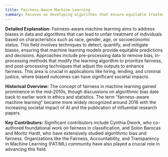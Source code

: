 ```yaml
---
title: Fairness-Aware Machine Learning
summary: Focuses on developing algorithms that ensure equitable treatment and outcomes across different demographic groups.
---
```

**Detailed Explanation:** Fairness-aware machine learning aims to address biases in data and algorithms that can lead to unfair treatment of individuals based on characteristics such as race, gender, age, or socioeconomic status. This field involves techniques to detect, quantify, and mitigate biases, ensuring that machine learning models provide equitable predictions and decisions. Approaches include pre-processing data to remove bias, in-processing methods that modify the learning algorithm to prioritize fairness, and post-processing techniques that adjust the outputs to enhance fairness. This area is crucial in applications like hiring, lending, and criminal justice, where biased outcomes can have significant societal impacts.

**Historical Overview:** The concept of fairness in machine learning gained prominence in the mid-2010s, though discussions on algorithmic bias date back to earlier work in ethics and statistics. The term "fairness-aware machine learning" became more widely recognized around 2016 with the increasing societal impact of AI and the publication of influential research papers.

**Key Contributors:** Significant contributors include Cynthia Dwork, who co-authored foundational work on fairness in classification, and Solon Barocas and Moritz Hardt, who have extensively studied algorithmic bias and fairness. Organizations like the Fairness, Accountability, and Transparency in Machine Learning (FAT/ML) community have also played a crucial role in advancing this field.